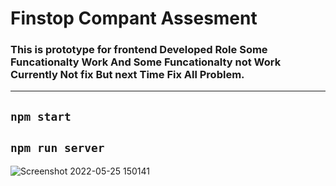 # Finstop Compant Assesment

### This is prototype for frontend Developed Role Some Funcationalty Work And Some Funcationalty not Work Currently Not fix But next Time Fix All Problem.
----

`npm start`
---
`npm run server`
---
![Screenshot 2022-05-25 150141](https://user-images.githubusercontent.com/74202040/170231328-56d5a079-4802-48cc-ac29-8d009a74636c.jpg)

